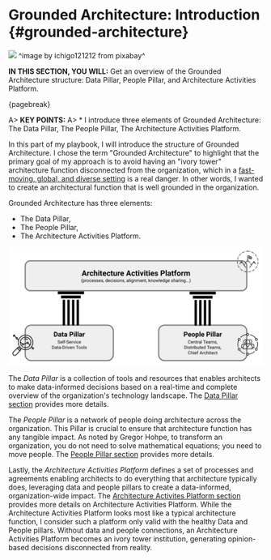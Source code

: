 

# Grounded Architecture: Introduction {#grounded-architecture}

![](assets/images/arch/buildings-205986_1920.jpg)
^image by ichigo121212 from pixabay^

**IN THIS SECTION, YOU WILL:** Get an overview of the Grounded Architecture structure: Data Pillar, People Pillar, and Architecture Activities Platform.

{pagebreak}

A> **KEY POINTS:**
A> * I introduce three elements of Grounded Architecture: The Data Pillar, The People Pillar, The Architecture Activities Platform.

In this part of my playbook, I will introduce the structure of Grounded Architecture. I chose the term "Grounded Architecture" to highlight that the primary goal of my approach is to avoid having an "ivory tower" architecture function disconnected from the organization, which in a [fast-moving, global, and diverse setting](#context) is a real danger. In other words, I wanted to create an architectural function that is well grounded in the organization.

Grounded Architecture has three elements:
* The Data Pillar,
* The People Pillar,
* The Architecture Activities Platform.

![](assets/images/model.png)

The *Data Pillar* is a collection of tools and resources that enables architects to make data-informed decisions based on a real-time and complete overview of the organization's technology landscape. The [Data Pillar section](#data) provides more details.

The *People Pillar* is a network of people doing architecture across the organization. This Pillar is crucial to ensure that architecture function has any tangible impact. As noted by Gregor Hohpe, to transform an organization, you do not need to solve mathematical equations; you need to move people. The [People Pillar section](#people) provides more details.

Lastly, the *Architecture Activities Platform* defines a set of processes and agreements enabling architects to do everything that architecture typically does, leveraging data and people pillars to create a data-informed, organization-wide impact. The [Architecture Activites Platform section](#activities-platform) provides more details on Architecture Activities Platform. While the Architecture Activities Platform looks most like a typical architecture function, I consider such a platform only valid with the healthy Data and People pillars. Without data and people connections, an Architecture Activities Platform becomes an ivory tower institution, generating opinion-based decisions disconnected from reality.
